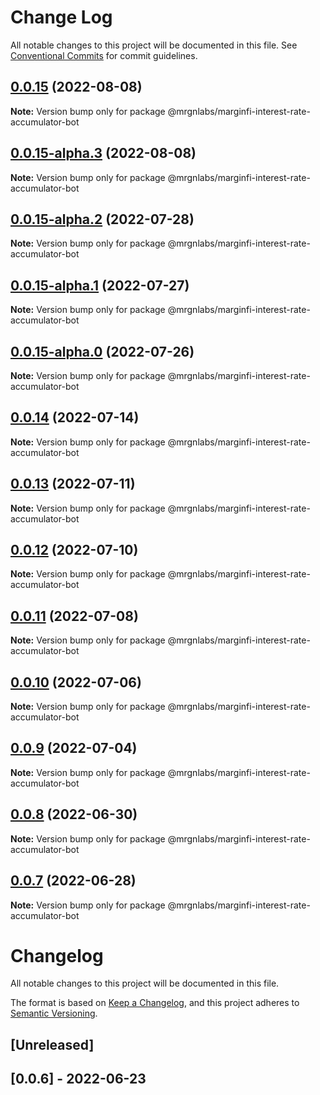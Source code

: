 # Change Log

All notable changes to this project will be documented in this file.
See [Conventional Commits](https://conventionalcommits.org) for commit guidelines.

## [0.0.15](https://github.com/mrgnlabs/marginfi-sdk/compare/@mrgnlabs/marginfi-interest-rate-accumulator-bot@0.0.15-alpha.3...@mrgnlabs/marginfi-interest-rate-accumulator-bot@0.0.15) (2022-08-08)

**Note:** Version bump only for package @mrgnlabs/marginfi-interest-rate-accumulator-bot





## [0.0.15-alpha.3](https://github.com/mrgnlabs/marginfi-sdk/compare/@mrgnlabs/marginfi-interest-rate-accumulator-bot@0.0.15-alpha.2...@mrgnlabs/marginfi-interest-rate-accumulator-bot@0.0.15-alpha.3) (2022-08-08)

**Note:** Version bump only for package @mrgnlabs/marginfi-interest-rate-accumulator-bot





## [0.0.15-alpha.2](https://github.com/mrgnlabs/marginfi-sdk/compare/@mrgnlabs/marginfi-interest-rate-accumulator-bot@0.0.15-alpha.1...@mrgnlabs/marginfi-interest-rate-accumulator-bot@0.0.15-alpha.2) (2022-07-28)

**Note:** Version bump only for package @mrgnlabs/marginfi-interest-rate-accumulator-bot





## [0.0.15-alpha.1](https://github.com/mrgnlabs/marginfi-sdk/compare/@mrgnlabs/marginfi-interest-rate-accumulator-bot@0.0.15-alpha.0...@mrgnlabs/marginfi-interest-rate-accumulator-bot@0.0.15-alpha.1) (2022-07-27)

**Note:** Version bump only for package @mrgnlabs/marginfi-interest-rate-accumulator-bot





## [0.0.15-alpha.0](https://github.com/mrgnlabs/marginfi-sdk/compare/@mrgnlabs/marginfi-interest-rate-accumulator-bot@0.0.14...@mrgnlabs/marginfi-interest-rate-accumulator-bot@0.0.15-alpha.0) (2022-07-26)

**Note:** Version bump only for package @mrgnlabs/marginfi-interest-rate-accumulator-bot





## [0.0.14](https://github.com/mrgnlabs/marginfi-sdk/compare/@mrgnlabs/marginfi-interest-rate-accumulator-bot@0.0.13...@mrgnlabs/marginfi-interest-rate-accumulator-bot@0.0.14) (2022-07-14)

**Note:** Version bump only for package @mrgnlabs/marginfi-interest-rate-accumulator-bot





## [0.0.13](https://github.com/mrgnlabs/marginfi-sdk/compare/@mrgnlabs/marginfi-interest-rate-accumulator-bot@0.0.12...@mrgnlabs/marginfi-interest-rate-accumulator-bot@0.0.13) (2022-07-11)

**Note:** Version bump only for package @mrgnlabs/marginfi-interest-rate-accumulator-bot





## [0.0.12](https://github.com/mrgnlabs/marginfi-sdk/compare/@mrgnlabs/marginfi-interest-rate-accumulator-bot@0.0.11...@mrgnlabs/marginfi-interest-rate-accumulator-bot@0.0.12) (2022-07-10)

**Note:** Version bump only for package @mrgnlabs/marginfi-interest-rate-accumulator-bot





## [0.0.11](https://github.com/mrgnlabs/marginfi-sdk/compare/@mrgnlabs/marginfi-interest-rate-accumulator-bot@0.0.10...@mrgnlabs/marginfi-interest-rate-accumulator-bot@0.0.11) (2022-07-08)

**Note:** Version bump only for package @mrgnlabs/marginfi-interest-rate-accumulator-bot





## [0.0.10](https://github.com/mrgnlabs/marginfi-sdk/compare/@mrgnlabs/marginfi-interest-rate-accumulator-bot@0.0.9...@mrgnlabs/marginfi-interest-rate-accumulator-bot@0.0.10) (2022-07-06)

**Note:** Version bump only for package @mrgnlabs/marginfi-interest-rate-accumulator-bot





## [0.0.9](https://github.com/mrgnlabs/marginfi-sdk/compare/@mrgnlabs/marginfi-interest-rate-accumulator-bot@0.0.8...@mrgnlabs/marginfi-interest-rate-accumulator-bot@0.0.9) (2022-07-04)

**Note:** Version bump only for package @mrgnlabs/marginfi-interest-rate-accumulator-bot





## [0.0.8](https://github.com/mrgnlabs/marginfi-sdk/compare/@mrgnlabs/marginfi-interest-rate-accumulator-bot@0.0.7...@mrgnlabs/marginfi-interest-rate-accumulator-bot@0.0.8) (2022-06-30)

**Note:** Version bump only for package @mrgnlabs/marginfi-interest-rate-accumulator-bot





## [0.0.7](https://github.com/mrgnlabs/marginfi-sdk/compare/@mrgnlabs/marginfi-interest-rate-accumulator-bot@0.0.6...@mrgnlabs/marginfi-interest-rate-accumulator-bot@0.0.7) (2022-06-28)

**Note:** Version bump only for package @mrgnlabs/marginfi-interest-rate-accumulator-bot





# Changelog

All notable changes to this project will be documented in this file.

The format is based on [Keep a Changelog](https://keepachangelog.com/en/1.0.0/),
and this project adheres to [Semantic Versioning](https://semver.org/spec/v2.0.0.html).

## [Unreleased]

## [0.0.6] - 2022-06-23
